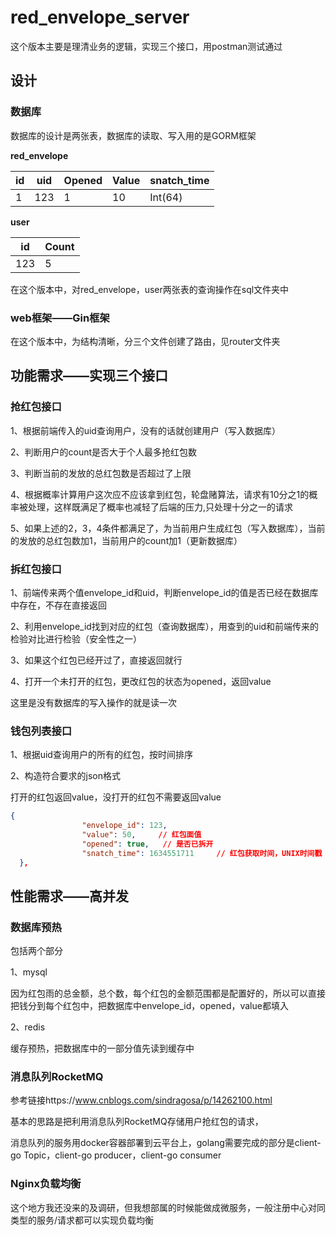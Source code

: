 # red_envelope_server

这个版本主要是理清业务的逻辑，实现三个接口，用postman测试通过

## 设计

### 数据库

数据库的设计是两张表，数据库的读取、写入用的是GORM框架

**red_envelope**

| id   | uid  | Opened | Value | snatch_time |
| ---- | ---- | ------ | ----- | ----------- |
| 1    | 123  | 1      | 10    | Int(64)     |

**user**

| id   | Count |
| ---- | ----- |
| 123  | 5     |

在这个版本中，对red_envelope，user两张表的查询操作在sql文件夹中

### web框架——Gin框架

在这个版本中，为结构清晰，分三个文件创建了路由，见router文件夹

## 功能需求——实现三个接口

### 抢红包接口

1、根据前端传入的uid查询用户，没有的话就创建用户（写入数据库）

2、判断用户的count是否大于个人最多抢红包数

3、判断当前的发放的总红包数是否超过了上限

4、根据概率计算用户这次应不应该拿到红包，轮盘赌算法，请求有10分之1的概率被处理，这样既满足了概率也减轻了后端的压力,只处理十分之一的请求

5、如果上述的2，3，4条件都满足了，为当前用户生成红包（写入数据库），当前的发放的总红包数加1，当前用户的count加1（更新数据库）

### 拆红包接口

1、前端传来两个值envelope_id和uid，判断envelope_id的值是否已经在数据库中存在，不存在直接返回

2、利用envelope_id找到对应的红包（查询数据库），用查到的uid和前端传来的检验对比进行检验（安全性之一）

3、如果这个红包已经开过了，直接返回就行

4、打开一个未打开的红包，更改红包的状态为opened，返回value

这里是没有数据库的写入操作的就是读一次

### 钱包列表接口

1、根据uid查询用户的所有的红包，按时间排序

2、构造符合要求的json格式

打开的红包返回value，没打开的红包不需要返回value

```json
{
                "envelope_id": 123,
                "value": 50,     // 红包面值
                "opened": true,   // 是否已拆开
                "snatch_time": 1634551711     // 红包获取时间，UNIX时间戳
  },
```



## 性能需求——高并发

### 数据库预热

包括两个部分

1、mysql

因为红包雨的总金额，总个数，每个红包的金额范围都是配置好的，所以可以直接把钱分到每个红包中，把数据库中envelope_id，opened，value都填入

2、redis

缓存预热，把数据库中的一部分值先读到缓存中

### 消息队列RocketMQ

参考链接https://www.cnblogs.com/sindragosa/p/14262100.html

基本的思路是把利用消息队列RocketMQ存储用户抢红包的请求，

消息队列的服务用docker容器部署到云平台上，golang需要完成的部分是client-go Topic，client-go producer，client-go consumer

### Nginx负载均衡

这个地方我还没来的及调研，但我想部属的时候能做成微服务，一般注册中心对同类型的服务/请求都可以实现负载均衡


